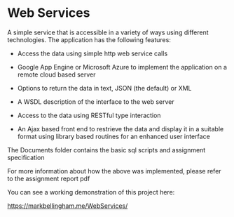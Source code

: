 # Web Services

A simple service that is accessible in a variety of ways using different technologies. The application has the following features:

- Access the data using simple http web service calls

- Google App Engine or Microsoft Azure to implement the application on a remote cloud based server

- Options to return the data in text, JSON (the default) or XML

- A WSDL description of the interface to the web server

- Access to the data using RESTful type interaction

- An Ajax based front end to restrieve the data and display it in a suitable format using library based routines for an enhanced user interface

The Documents folder contains the basic sql scripts and assignment specification

For more information about how the above was implemented, please refer to the assignment report pdf

You can see a working demonstration of this project here:

https://markbellingham.me/WebServices/
